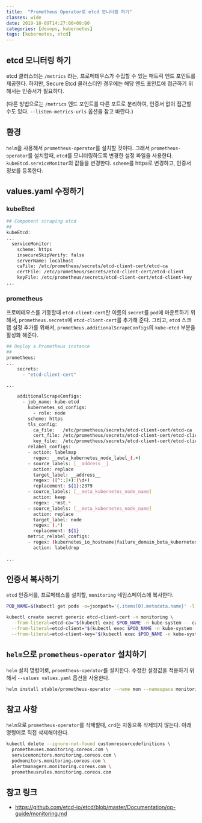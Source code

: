 ```yaml
---
title:  "Prometheus Operator로 etcd 모니터링 하기"
classes: wide
date: 2019-10-09T14:27:00+09:00
categories: [devops, kubernetes]
tags: [kubernetes, etcd]
---
```


## etcd 모니터링 하기
etcd 클러스터는 `/metrics` 라는, 프로메테우스가 수집할 수 있는 매트릭 엔드 포인트를 제공한다.
하지만, Secure Etcd 클러스터인 경우에는 해당 엔드 포인트에 접근하기 위해서는 인증서가 필요하다.

(다른 방법으로는 `/metrics` 엔드 포인트를 다른 포트로 분리하여, 인증서 없이 접근할 수도 있다. `--listen-metrics-urls` 옵션을 참고 바란다.)


## 환경
`helm`을 사용해서 `prometheus-operator`를 설치할 것이다. 
그래서 `prometheus-operator`를 설치할때, `etcd`를 모니터링하도록 변경한 설정 파일을 사용한다.
`kubeEtcd.serviceMonitor`의 값들을 변경한다. `scheme`를 https로 변경하고, 인증서 정보를 등록한다.

## values.yaml 수정하기

### kubeEtcd
```bash
## Component scraping etcd
##
kubeEtcd:
...
  serviceMonitor:
    scheme: https
    insecureSkipVerify: false
    serverName: localhost
    caFile: /etc/prometheus/secrets/etcd-client-cert/etcd-ca
    certFile: /etc/prometheus/secrets/etcd-client-cert/etcd-client
    keyFile: /etc/prometheus/secrets/etcd-client-cert/etcd-client-key
...

```

### prometheus
프로메테우스를 기동할때 `etcd-client-cert`란 이름의 `secret`를 `pod`에 마운트하기 위해서, 
`prometheus.secrets`에 `etcd-client-cert`를 추가해 준다.
그리고, `etcd` 스크랩 설정 추가를 위해서, 
`prometheus.additionalScrapeConfigs`의 `kube-etcd` 부분을 활성화 해준다.

```bash
## Deploy a Prometheus instance
##
prometheus:
...
    secrets:
      - "etcd-client-cert"

...

    additionalScrapeConfigs:
      - job_name: kube-etcd
        kubernetes_sd_configs:
          - role: node
        scheme: https
        tls_config:
          ca_file:   /etc/prometheus/secrets/etcd-client-cert/etcd-ca
          cert_file: /etc/prometheus/secrets/etcd-client-cert/etcd-client
          key_file:  /etc/prometheus/secrets/etcd-client-cert/etcd-client-key
        relabel_configs:
        - action: labelmap
          regex: __meta_kubernetes_node_label_(.+)
        - source_labels: [__address__]
          action: replace
          target_label: __address__
          regex: ([^:;]+):(\d+)
          replacement: ${1}:2379
        - source_labels: [__meta_kubernetes_node_name]
          action: keep
          regex: .*mst.*
        - source_labels: [__meta_kubernetes_node_name]
          action: replace
          target_label: node
          regex: (.*)
          replacement: ${1}
        metric_relabel_configs:
        - regex: (kubernetes_io_hostname|failure_domain_beta_kubernetes_io_region|beta_kubernetes_io_os|beta_kubernetes_io_arch|beta_kubernetes_io_instance_type|failure_domain_beta_kubernetes_io_zone)
          action: labeldrop
          
...

```


## 인증서 복사하기
`etcd` 인증서를, 프로메테스를 설치할, `monitoring` 네임스페이스에 복사한다.

```bash
POD_NAME=$(kubectl get pods -o=jsonpath='{.items[0].metadata.name}' -l component=kube-apiserver -n kube-system)

kubectl create secret generic etcd-client-cert -n monitoring \
  --from-literal=etcd-ca="$(kubectl exec $POD_NAME -n kube-system -- cat /etc/kubernetes/pki/etcd/ca.crt)" \
  --from-literal=etcd-client="$(kubectl exec $POD_NAME -n kube-system -- cat /etc/kubernetes/pki/etcd/healthcheck-client.crt)" \
  --from-literal=etcd-client-key="$(kubectl exec $POD_NAME -n kube-system -- cat /etc/kubernetes/pki/etcd/healthcheck-client.key)"

```

## `helm`으로 `prometheus-operator` 설치하기
`helm` 설치 명령어로, `proemtheus-operator`를 설치한다. 
수정한 설정값을 적용하기 위해서 `--values values.yaml` 옵션을 사용한다.

```bash
helm install stable/prometheus-operator --name mon --namespace monitoring --values values.yaml --tls
```

## 참고 사항
`helm`으로 `prometheus-operator`를 삭제할때, `crd`는 자동으록 삭제되지 않는다. 
아래 명령어로 직접 삭제해야한다.
```bash
kubectl delete --ignore-not-found customresourcedefinitions \
  prometheuses.monitoring.coreos.com \
  servicemonitors.monitoring.coreos.com \
  podmonitors.monitoring.coreos.com \
  alertmanagers.monitoring.coreos.com \
  prometheusrules.monitoring.coreos.com
``` 

## 참고 링크
- https://github.com/etcd-io/etcd/blob/master/Documentation/op-guide/monitoring.md
